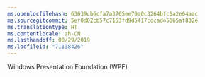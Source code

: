 ```yaml
---
ms.openlocfilehash: 63639cb6cfa7a3765ee79a0c3264bfc6a2e04aac
ms.sourcegitcommit: 5ef0d02cb57c7153fd9d5417cdcad45665af832e
ms.translationtype: HT
ms.contentlocale: zh-CN
ms.lasthandoff: 08/29/2019
ms.locfileid: "71138426"
---
```

Windows Presentation Foundation (WPF)